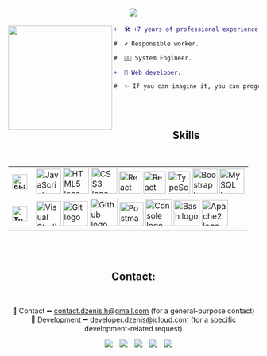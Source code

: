 
<!-- If you enjoyed this, please consider giving a star to the repository on my GitHub profile. -->

  <!-- Welcome -->
<h1  align="center">
  <img src="https://readme-typing-svg.herokuapp.com/?font=Mono&weight=900&size=40=true&vCenter=true&width=500&height=70&duration=10&color=B3B3B3&lines=Hi,+i'm+Alexander+0100110011000011011100000110010101111010!+👋;" />
</h1>


<!-- Profile Picture -->
<img align="left" height="209" src="https://media2.giphy.com/media/v1.Y2lkPTc5MGI3NjExdnpucndyd3NhcmJycHJvZ2w2NTdqMnh1ZDFscXZkMHRwbW5qNXo0cyZlcD12MV9pbnRlcm5hbF9naWZfYnlfaWQmY3Q9Zw/l7zabeVIt16efVp6wg/giphy.gif"/>

<!-- Description -->
```diff
+  🛠️ +7 years of professional experience.

#  ✔️ Responsible worker.

#  👨‍💻 System Engineer.

+  🚀 Web developer.

#  ✨ If you can imagine it, you can program it. 
```
  <!-- Skills and Tools-->

<br><br><h2 align="center">Skills</h2><br>

<table align="center">
    <tr>
        <td style="font-weight: bold; padding-right: 10px; vertical-align: center; border: none;">
          <img src="https://media2.giphy.com/media/QssGEmpkyEOhBCb7e1/giphy.gif?cid=ecf05e47a0n3gi1bfqntqmob8g9aid1oyj2wr3ds3mg700bl&rid=giphy.gif" width="30" alt="Skills gif">
        </td>
        <td>
          <img src="https://i.giphy.com/media/ln7z2eWriiQAllfVcn/200w.webp" width="50" alt="JavaScript logo" />
          <img src="https://i.giphy.com/media/XAxylRMCdpbEWUAvr8/200.webp" width="52" alt="HTML5 logo" />
          <img src="https://i.giphy.com/media/fsEaZldNC8A1PJ3mwp/200.webp" width="52" alt="CSS3 logo" />
          <img src="https://media2.giphy.com/media/v1.Y2lkPTc5MGI3NjExemMzYXFhN3llYjAzbzNvMzg1dTJsbWdkY3hteXV5cGV0MW5qOWZldiZlcD12MV9pbnRlcm5hbF9naWZfYnlfaWQmY3Q9cw/eNAsjO55tPbgaor7ma/giphy.gif" width="45" alt="React logo" />
          <img src="https://media0.giphy.com/media/v1.Y2lkPTc5MGI3NjExZTRiajF4aWUyZ2NoZWIyNGxmdWVxajZtZmNlNnRtZWFndjJsdzlyOSZlcD12MV9pbnRlcm5hbF9naWZfYnlfaWQmY3Q9cw/kdFc8fubgS31b8DsVu/giphy.gif" width="45" alt="React logo" />
          <img src="https://cdn.jsdelivr.net/gh/devicons/devicon/icons/typescript/typescript-original.svg" width="45" alt="TypeScript logo" />
          <img src="https://i.giphy.com/media/Sr8xDpMwVKOHUWDVRD/200.webp" width="50" alt="Boostrap logo" />
          <img src="https://cdn.jsdelivr.net/gh/devicons/devicon/icons/mysql/mysql-original.svg" width="50" alt="MySQL logo" />
        </td>
    </tr>
    <tr>
        <td style="font-weight: bold; padding-right: 10px; vertical-align: center; border: none;">
          <img src="https://media.giphy.com/media/TEnXkcsHrP4YedChhA/giphy.gif" width="30" alt="Tools gif">
        </td>
        <td>
          <img src="https://img.icons8.com/color/48/000000/visual-studio-code-2019.png" width="50" alt="Visual Studio logo" />
          <img src="https://cdn.jsdelivr.net/gh/devicons/devicon/icons/git/git-original.svg" width="50" alt="Git logo" />
          <img src="https://img.icons8.com/fluent/48/000000/github.png" width="55" alt="Github logo" />
          <img src="https://cdn.jsdelivr.net/gh/devicons/devicon/icons/postman/postman-original.svg" width="48" alt="Postman logo" />
          <img src="https://img.icons8.com/color/48/000000/console.png" width="53" alt="Console logo" />
          <img src="https://cdn.jsdelivr.net/gh/devicons/devicon/icons/bash/bash-original.svg" width="52" alt="Bash logo" />
          <img src="https://cdn.jsdelivr.net/gh/devicons/devicon/icons/apache/apache-original.svg" width="52" alt="Apache2 logo" />
        </td>
    </tr>
</table>


<br><br><h2 align="center">Contact:</h2><br>

<div align="center">

💌 Contact ➖ contact.dzenis.h@gmail.com (for a general-purpose contact) <br>
📩 Development ➖ developer.dzenis@icloud.com (for a specific development-related request)

<p align="center">

 <div align="center"  class="icons-social" style="margin-left: 10px;">
 <a style="margin-left: 10px;" target="_blank" href="https://www.dzenis.tech" >
			<img src="https://img.icons8.com/?size=50&id=ipBLdOAQ6sRn&format=png"></a>
        <a style="margin-left: 10px;"  target="_blank" href="https://www.linkedin.com/in/dzenis-h//">
			<img src="https://img.icons8.com/doodle/40/000000/linkedin--v2.png"></a>
        <a style="margin-left: 10px;" target="_blank" href="https://github.com/dzenis-h">
		<img src="https://img.icons8.com/doodle/40/000000/github--v1.png"></a>
		<a style="margin-left: 10px;" target="_blank" href="https://stackoverflow.com/users/8146571/dzenis-h?tab=profile">
				<img src="https://img.icons8.com/external-tal-revivo-color-tal-revivo/40/000000/external-stack-overflow-is-a-question-and-answer-site-for-professional-logo-color-tal-revivo.png"></a>
					<a style="margin-left: 10px;" target="_blank" href="https://twitter.com/BiggaHd">
			<img src="https://img.icons8.com/doodle/1x/twitter-squared--v2.png" ></a>
			
			
</p>

</div><br>
